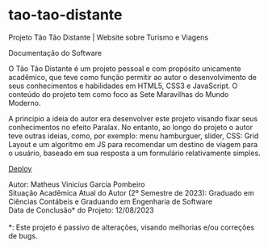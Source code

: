 # tao-tao-distante
 Projeto Tão Tão Distante | Website sobre Turismo e Viagens

 Documentação do Software

 O Tão Tão Distante é um projeto pessoal e com propósito unicamente acadêmico, que teve como função permitir ao autor o desenvolvimento de seus conhecimentos e habilidades em HTML5, CSS3 e JavaScript. O conteúdo do projeto tem como foco as Sete Maravilhas do Mundo Moderno.

 A princípio a ideia do autor era desenvolver este projeto visando fixar seus conhecimentos no efeito Paralax. No entanto, ao longo do projeto o autor teve outras ideias, como, por exemplo: menu hamburguer, slider, CSS: Grid Layout e um algoritmo em JS para recomendar um destino de viagem para o usuário, baseado em sua resposta a um formulário relativamente simples.

 <a href="https://matheus-pombeiro.github.io/tao-tao-distante/">Deploy</a>

 Autor: Matheus Vinicius Garcia Pombeiro<br>
 Situação Acadêmica Atual do Autor (2º Semestre de 2023): Graduado em Ciências Contábeis e Graduando em Engenharia de Software<br>
 Data de Conclusão* do Projeto: 12/08/2023<br>
<br>
 *: Este projeto é passivo de alterações, visando melhorias e/ou correções de bugs.